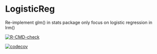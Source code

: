 # LogisticReg
Re-implement glm() in stats package only focus on logistic regression in lrm()
<!-- badges: start -->
  [![R-CMD-check](https://github.com/y1zhong/LogisticReg/workflows/R-CMD-check/badge.svg)](https://github.com/y1zhong/LogisticReg/actions)
  <!-- badges: end -->
  
<!-- badges: start -->
[![codecov](https://codecov.io/gh/y1zhong/LogisticReg/branch/main/graph/badge.svg?token=E6YPRIXBPO)](https://codecov.io/gh/y1zhong/LogisticReg)  
<!-- badges: end -->
